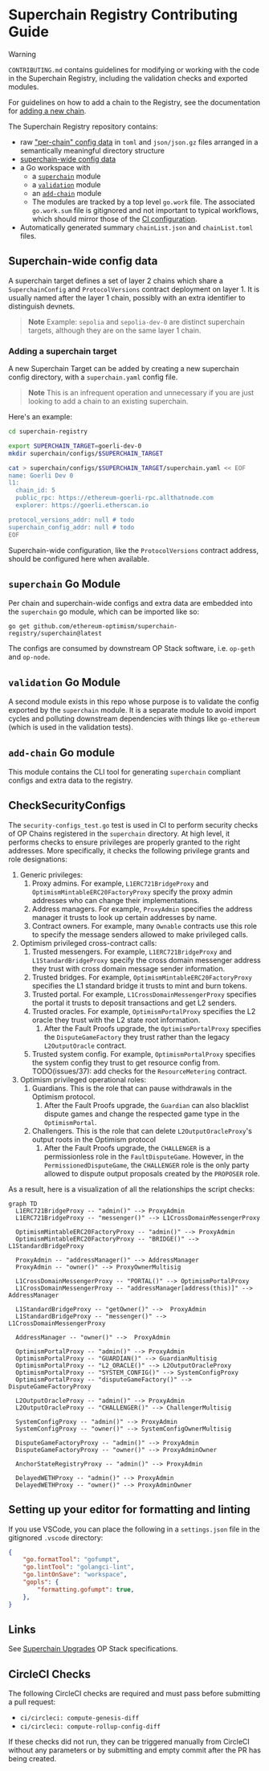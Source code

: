 # Superchain Registry Contributing Guide

> [!WARNING]
> `CONTRIBUTING.md` contains guidelines for modifying or working with the code in the Superchain Registry, including the validation checks and exported modules.
>
> For guidelines on how to add a chain to the Registry, see the documentation for [adding a new chain](docs/add-chain.md).

The Superchain Registry repository contains:
* raw ["per-chain" config data](./README.md#3-understand-output) in `toml` and `json/json.gz` files arranged in a semantically meaningful directory structure
* [superchain-wide config data](#superchain-wide-config-data)
* a Go workspace with
  - a [`superchain`](#superchain-go-module) module
  - a [`validation`](#validation-go-module) module
  - an [`add-chain`](#add-chain-go-module) module
  - The modules are tracked by a top level `go.work` file. The associated `go.work.sum` file is gitignored and not important to typical workflows, which should mirror those of the [CI configuration](.circleci/config.yml).
* Automatically generated summary `chainList.json` and `chainList.toml` files.


## Superchain-wide config data
A superchain target defines a set of layer 2 chains which share a `SuperchainConfig` and `ProtocolVersions` contract deployment on layer 1. It is usually named after the layer 1 chain, possibly with an extra identifier to distinguish devnets.


> **Note**
> Example: `sepolia` and `sepolia-dev-0` are distinct superchain targets, although they are on the same layer 1 chain.

### Adding a superchain target
A new Superchain Target can be added by creating a new superchain config directory,
with a `superchain.yaml` config file.

> **Note**
> This is an infrequent operation and unnecessary if you are just looking to add a chain to an existing superchain.

Here's an example:

```bash
cd superchain-registry

export SUPERCHAIN_TARGET=goerli-dev-0
mkdir superchain/configs/$SUPERCHAIN_TARGET

cat > superchain/configs/$SUPERCHAIN_TARGET/superchain.yaml << EOF
name: Goerli Dev 0
l1:
  chain_id: 5
  public_rpc: https://ethereum-goerli-rpc.allthatnode.com
  explorer: https://goerli.etherscan.io

protocol_versions_addr: null # todo
superchain_config_addr: null # todo
EOF
```
Superchain-wide configuration, like the `ProtocolVersions` contract address, should be configured here when available.




## `superchain` Go Module

Per chain and superchain-wide configs and extra data are embedded into the `superchain` go module, which can be imported like so:

```
go get github.com/ethereum-optimism/superchain-registry/superchain@latest
```
The configs are consumed by downstream OP Stack software, i.e. `op-geth` and `op-node`.


## `validation` Go Module
A second module exists in this repo whose purpose is to validate the config exported by the `superchain` module. It is a separate module to avoid import cycles and polluting downstream dependencies with things like `go-ethereum` (which is used in the validation tests).

## `add-chain` Go module
This module contains the CLI tool for generating `superchain` compliant configs and extra data to the registry.

## CheckSecurityConfigs

The `security-configs_test.go` test is used in CI to perform
security checks of OP Chains registered in the `superchain`
directory. At high level, it performs checks to ensure privileges are
properly granted to the right addresses. More specifically, it checks
the following privilege grants and role designations:

1. Generic privileges:
   1. Proxy admins. For example, `L1ERC721BridgeProxy` and
      `OptimismMintableERC20FactoryProxy` specify the proxy admin
      addresses who can change their implementations.
   2. Address managers. For example, `ProxyAdmin` specifies the
      address manager it trusts to look up certain addresses by name.
   3. Contract owners. For example, many `Ownable` contracts use this
      role to specify the message senders allowed to make privileged
      calls.
2. Optimism privileged cross-contract calls:
   1. Trusted messengers. For example, `L1ERC721BridgeProxy` and
      `L1StandardBridgeProxy` specify the cross domain messenger
      address they trust with cross domain message sender information.
   2. Trusted bridges. For example,
      `OptimismMintableERC20FactoryProxy` specifies the L1 standard
      bridge it trusts to mint and burn tokens.
   3. Trusted portal. For example, `L1CrossDomainMessengerProxy`
      specifies the portal it trusts to deposit transactions and get
      L2 senders.
   4. Trusted oracles. For example, `OptimismPortalProxy` specifies
      the L2 oracle they trust with the L2 state root information.
      1. After the Fault Proofs upgrade, the `OptimismPortalProxy` specifies the `DisputeGameFactory` they trust rather
      than the legacy `L2OutputOracle` contract.
   5. Trusted system config. For example, `OptimismPortalProxy`
      specifies the system config they trust to get resource config
      from. TODO(issues/37): add checks for the `ResourceMetering`
      contract.
3. Optimism privileged operational roles:
   1. Guardians. This is the role that can pause withdrawals in the
      Optimism protocol.
      1. After the Fault Proofs upgrade, the `Guardian` can also blacklist dispute games and change the respected game type
         in the `OptimismPortal`.
   2. Challengers. This is the role that can delete `L2OutputOracleProxy`'s output roots in the Optimism protocol
      1. After the Fault Proofs upgrade, the `CHALLENGER` is a permissionless role in the `FaultDisputeGame`. However,
         in the `PermissionedDisputeGame`, the `CHALLENGER` role is the only party allowed to dispute output proposals
         created by the `PROPOSER` role.

As a result, here is a visualization of all the relationships the script checks:

``` mermaid
graph TD
  L1ERC721BridgeProxy -- "admin()" --> ProxyAdmin
  L1ERC721BridgeProxy -- "messenger()" --> L1CrossDomainMessengerProxy

  OptimismMintableERC20FactoryProxy -- "admin()" --> ProxyAdmin
  OptimismMintableERC20FactoryProxy -- "BRIDGE()" --> L1StandardBridgeProxy

  ProxyAdmin -- "addressManager()" --> AddressManager
  ProxyAdmin -- "owner()" --> ProxyOwnerMultisig

  L1CrossDomainMessengerProxy -- "PORTAL()" --> OptimismPortalProxy
  L1CrossDomainMessengerProxy -- "addressManager[address(this)]" --> AddressManager

  L1StandardBridgeProxy -- "getOwner()" -->  ProxyAdmin
  L1StandardBridgeProxy -- "messenger()" --> L1CrossDomainMessengerProxy

  AddressManager -- "owner()" -->  ProxyAdmin

  OptimismPortalProxy -- "admin()" --> ProxyAdmin
  OptimismPortalProxy -- "GUARDIAN()" --> GuardianMultisig
  OptimismPortalProxy -- "L2_ORACLE()" --> L2OutputOracleProxy
  OptimismPortalProxy -- "SYSTEM_CONFIG()" --> SystemConfigProxy
  OptimismPortalProxy -- "disputeGameFactory()" --> DisputeGameFactoryProxy

  L2OutputOracleProxy -- "admin()" --> ProxyAdmin
  L2OutputOracleProxy -- "CHALLENGER()" --> ChallengerMultisig

  SystemConfigProxy -- "admin()" --> ProxyAdmin
  SystemConfigProxy -- "owner()" --> SystemConfigOwnerMultisig

  DisputeGameFactoryProxy -- "admin()" --> ProxyAdmin
  DisputeGameFactoryProxy -- "owner()" --> ProxyAdminOwner

  AnchorStateRegistryProxy -- "admin()" --> ProxyAdmin

  DelayedWETHProxy -- "admin()" --> ProxyAdmin
  DelayedWETHProxy -- "owner()" --> ProxyAdminOwner
```

## Setting up your editor for formatting and linting
If you use VSCode, you can place the following in a `settings.json` file in the gitignored `.vscode` directory:

```json
{
    "go.formatTool": "gofumpt",
    "go.lintTool": "golangci-lint",
    "go.lintOnSave": "workspace",
    "gopls": {
        "formatting.gofumpt": true,
    },
}
```


## Links
See [Superchain Upgrades] OP Stack specifications.

[Superchain Upgrades]: https://specs.optimism.io/protocol/superchain-upgrades.html

## CircleCI Checks

The following CircleCI checks are required and must pass before submitting a pull request:

- `ci/circleci: compute-genesis-diff`
- `ci/circleci: compute-rollup-config-diff`

If these checks did not run, they can be triggered manually from CircleCI without any parameters or by submitting and empty commit after the PR has being created.
